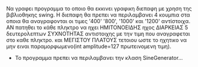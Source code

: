 Να γραφει προγραμμα το οποιο θα εκκινει γραφικη διεπαφη με χρηση της βιβλιοθηκης swing. Η διεπαφη θα πρεπει να περιλαμβανει 4 κουμπια στα οποια θα αναγραφονται οι τιμες '400'
'800', '1000' και '1200' αντίστοιχα. ΑΝ πατηθει το κάθε πληκτρο να ηχει ΗΜΙΤΟΝΟΕΙΔΗΣ ηχος ΔΙΑΡΚΕΙΑΣ 5 δευτερολεπτων ΣΥΧΝΟΤΗΤΑΣ αντιστοιχης με την τιμη που αναγραφεται στο καθε πληκτρο.
και ΜΕΓΙΣΤΟΥ ΠΛΑΤΟΥΣ τετοιου ωστε το ηχητικο να μην ειναι παραμορφωμενο(int amplitude=127 πρωτεινομενη τιμη).
- Το προγραμμα πρεπει να περιλαμβανει την κλαση SineGenerator...
